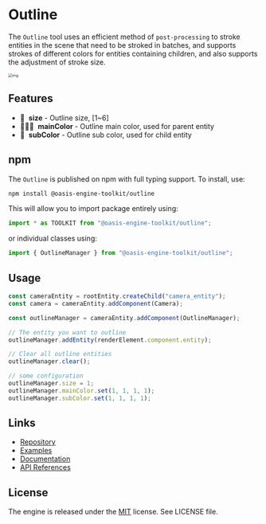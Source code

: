 # Outline

The `Outline` tool uses an efficient method of `post-processing` to stroke entities in the scene that need to be stroked in batches, and supports strokes of different colors for entities containing children, and also supports the adjustment of stroke size.

<img src="https://gw.alipayobjects.com/zos/OasisHub/4944eb0b-46a3-4225-8d0c-92a120540e28/1673581901802-65b600a4-c5a7-43fd-b013-12461b42c496.png" alt="img" style="zoom:50%;" />

## Features

- 🔲 &nbsp;**size** - Outline size, [1~6]
- 👱🏻‍♂️ &nbsp;**mainColor** - Outline main color, used for parent entity
- 👶 &nbsp;**subColor** - Outline sub color, used for child entity

## npm

The `Outline` is published on npm with full typing support. To install, use:

```sh
npm install @oasis-engine-toolkit/outline
```

This will allow you to import package entirely using:

```javascript
import * as TOOLKIT from "@oasis-engine-toolkit/outline";
```

or individual classes using:

```javascript
import { OutlineManager } from "@oasis-engine-toolkit/outline";
```

## Usage

```ts
const cameraEntity = rootEntity.createChild("camera_entity");
const camera = cameraEntity.addComponent(Camera);

const outlineManager = cameraEntity.addComponent(OutlineManager);

// The entity you want to outline
outlineManager.addEntity(renderElement.component.entity);

// Clear all outline entities
outlineManager.clear();

// some configuration
outlineManager.size = 1;
outlineManager.mainColor.set(1, 1, 1, 1);
outlineManager.subColor.set(1, 1, 1, 1);
```

## Links

- [Repository](https://github.com/ant-galaxy/oasis-engine-toolkit)
- [Examples](https://oasisengine.cn/#/examples/latest/outline-postprocess)
- [Documentation](https://oasisengine.cn/#/docs/latest/cn/install)
- [API References](https://oasisengine.cn/#/api/latest/core)

## License

The engine is released under the [MIT](https://opensource.org/licenses/MIT) license. See LICENSE file.
